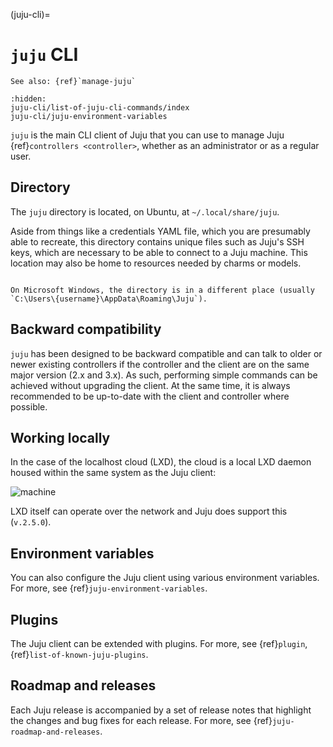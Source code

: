 (juju-cli)=
# `juju` CLI

```{ibnote}
See also: {ref}`manage-juju`
```


```{toctree}
:hidden:
juju-cli/list-of-juju-cli-commands/index
juju-cli/juju-environment-variables
```

<!--HARRY SAYS: THIS DOC IS MISSING A LOT OF DETAIL-->


<!--The Juju CLI is the client for bootstrapping Juju controllers, creating Juju models, deploying applications and managing these entities.-->

`juju` is the main CLI client of Juju that you can use to manage Juju {ref}`controllers <controller>`, whether as an administrator or as a regular user.

<!--This software connects to Juju controllers and is used to issue commands that deploy and manage application units running on cloud instances.-->

<!-- Commented out because it uses "cloud" as the collection of resources provided by what we would call a cloud.
![machine](https://assets.ubuntu.com/v1/865acefc-juju-client-2.png)
-->

## Directory

The `juju` directory is located, on Ubuntu, at `~/.local/share/juju`.

Aside from things like a credentials YAML file, which you are presumably able to recreate, this directory contains unique files such as Juju's SSH keys, which are necessary to be able to connect to a Juju machine. This location may also be home to resources needed by charms or models.

```{note}

On Microsoft Windows, the directory is in a different place (usually `C:\Users\{username}\AppData\Roaming\Juju`).

```

## Backward compatibility

`juju` has been designed to be backward compatible and can talk to older or newer existing controllers if the controller and the client are on the same major version (2.x and 3.x). As such, performing simple commands can be achieved without upgrading the client. At the same time, it is always recommended to be up-to-date with the client and controller where possible.



## Working locally

<!-- should cover LXD as well as MicroK8s-->

In the case of the localhost cloud (LXD), the cloud is a local LXD daemon housed within the same system as the Juju client:

![machine](https://assets.ubuntu.com/v1/1f5ba83e-juju-client-3.png)

LXD itself can operate over the network and Juju does support this (`v.2.5.0`).


## Environment variables

You can also configure the Juju client using various environment variables. For more, see {ref}`juju-environment-variables`.


## Plugins

The Juju client can be extended with plugins. For more, see {ref}`plugin`, {ref}`list-of-known-juju-plugins`.

## Roadmap and releases

Each Juju release is accompanied by a set of release notes that highlight the changes and bug fixes for each release. For more, see  {ref}`juju-roadmap-and-releases`.
